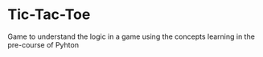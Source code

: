 # Tic-Tac-Toe
Game to understand the logic in a game using the concepts learning in the pre-course of Pyhton

